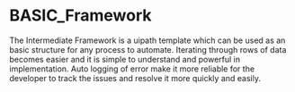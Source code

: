 # BASIC_Framework
The Intermediate Framework is a uipath template which can be used as an basic structure for any process to automate. Iterating through rows of data becomes easier and it is simple to understand and powerful in implementation. Auto logging of error make it more reliable for the developer to track the issues and resolve it more quickly and easily. 
